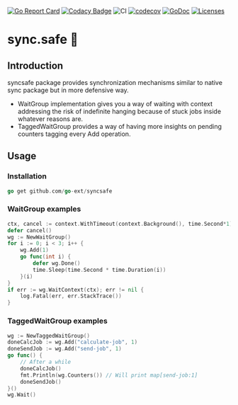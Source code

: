 [![Go Report Card](https://goreportcard.com/badge/github.com/go-ext/syncsafe)](https://goreportcard.com/report/github.com/go-ext/syncsafe)
[![Codacy Badge](https://app.codacy.com/project/badge/Grade/eff211f4bfa14af0ac69c8e0c08f1c90)](https://www.codacy.com/gh/go-ext/syncsafe/dashboard?utm_source=github.com&amp;utm_medium=referral&amp;utm_content=go-ext/syncsafe&amp;utm_campaign=Badge_Grade)
![CI](https://github.com/go-ext/syncsafe/actions/workflows/ci.yml/badge.svg)
[![codecov](https://codecov.io/gh/go-ext/syncsafe/branch/main/graph/badge.svg?token=ZNB6FL3YOD)](https://codecov.io/gh/go-ext/syncsafe)
[![GoDoc](https://godoc.org/github.com/askretov/timex?status.svg)](https://godoc.org/github.com/askretov/timex)
[![Licenses](https://img.shields.io/badge/license-mit-brightgreen.svg)](https://opensource.org/licenses/BSD-3-Clause)

# sync.safe 🛟

## Introduction
syncsafe package provides synchronization mechanisms similar to native sync package but in more defensive way.

  - WaitGroup implementation gives you a way of waiting with context addressing the risk of indefinite hanging because of stuck jobs inside whatever reasons are.
  - TaggedWaitGroup provides a way of having more insights on pending counters tagging every Add operation.

## Usage
### Installation
```go
go get github.com/go-ext/syncsafe
```
### WaitGroup examples
```go
ctx, cancel := context.WithTimeout(context.Background(), time.Second*1)
defer cancel()
wg := NewWaitGroup()
for i := 0; i < 3; i++ {
    wg.Add(1)
    go func(int i) {
        defer wg.Done()
        time.Sleep(time.Second * time.Duration(i))
    }(i)
}
if err := wg.WaitContext(ctx); err != nil {
    log.Fatal(err, err.StackTrace())
}
```
### TaggedWaitGroup examples
```go
wg := NewTaggedWaitGroup()
doneCalcJob := wg.Add("calculate-job", 1)
doneSendJob := wg.Add("send-job", 1)
go func() {
    // After a while
    doneCalcJob()
    fmt.Println(wg.Counters()) // Will print map[send-job:1]
    doneSendJob()
}()
wg.Wait()
```